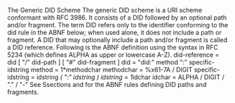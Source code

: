 The Generic DID Scheme The generic DID scheme is a URI scheme conformant with RFC 3986. It consists of a DID followed by an optional path and/or fragment. The term DID refers only to the identifier conforming to the did rule in the ABNF below; when used alone, it does not include a path or fragment. A DID that may optionally include a path and/or fragment is called a DID reference. Following is the ABNF definition using the syntax in RFC 5234 (which defines ALPHA as upper or lowercase A-Z). did-reference = did [ "/" did-path ] [ "#" did-fragment ] did = "did:" method ":" specific-idstring method = 1*methodchar methodchar = %x61-7A / DIGIT specific-idstring = idstring *( ":" idstring ) idstring = 1*idchar idchar = ALPHA / DIGIT / "." / "-" See Ssections and for the ABNF rules defining DID paths and fragments.
